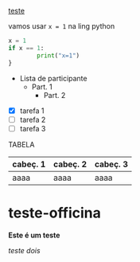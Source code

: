 [teste](https://github.com/a-yuri123/teste-officina/blob/master/README.md#teste-officina)



vamos usar `x = 1` na ling python

```Python
x = 1
if x == 1:
        print("x=1")
}
```

- Lista de participante
  - Part. 1
    - Part. 2

- [x] tarefa 1
- [ ] tarefa 2
- [ ] tarefa 3

TABELA

|cabeç. 1| cabeç. 2| cabeç. 3|
|---| ---| ---|
|aaaa|aaaa|aaaa|



# teste-officina
**Este é um teste**

_teste dois_
